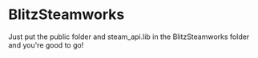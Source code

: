 # BlitzSteamworks
 Just put the public folder and steam_api.lib in the BlitzSteamworks folder and you're good to go!
